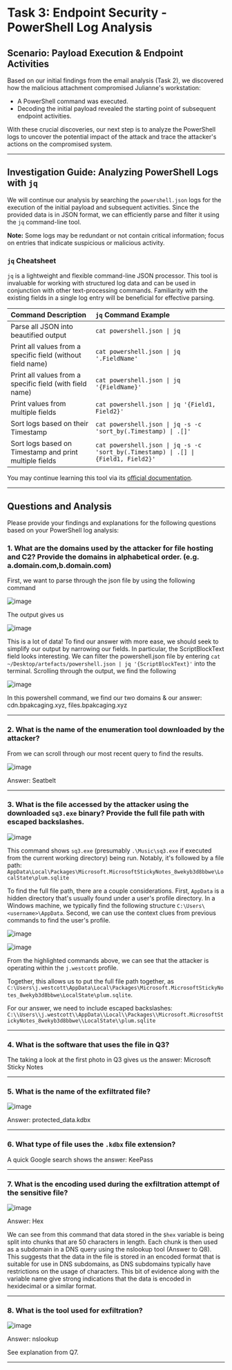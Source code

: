 # Task 3: Endpoint Security - PowerShell Log Analysis

## Scenario: Payload Execution & Endpoint Activities

Based on our initial findings from the email analysis (Task 2), we discovered how the malicious attachment compromised Julianne's workstation:

* A PowerShell command was executed.
* Decoding the initial payload revealed the starting point of subsequent endpoint activities.

With these crucial discoveries, our next step is to analyze the PowerShell logs to uncover the potential impact of the attack and trace the attacker's actions on the compromised system.

---

## Investigation Guide: Analyzing PowerShell Logs with `jq`

We will continue our analysis by searching the `powershell.json` logs for the execution of the initial payload and subsequent activities. Since the provided data is in JSON format, we can efficiently parse and filter it using the `jq` command-line tool.

**Note:** Some logs may be redundant or not contain critical information; focus on entries that indicate suspicious or malicious activity.

### `jq` Cheatsheet

`jq` is a lightweight and flexible command-line JSON processor. This tool is invaluable for working with structured log data and can be used in conjunction with other text-processing commands. Familiarity with the existing fields in a single log entry will be beneficial for effective parsing.

| **Command Description** | **`jq` Command Example** |
| :-------------------------------------------------------- | :----------------------------------------------------- |
| Parse all JSON into beautified output                     | `cat powershell.json \| jq`                                   |
| Print all values from a specific field (without field name)| `cat powershell.json \| jq '.FieldName'`                       |
| Print all values from a specific field (with field name)  | `cat powershell.json \| jq '{FieldName}'`                     |
| Print values from multiple fields                         | `cat powershell.json \| jq '{Field1, Field2}'`                |
| Sort logs based on their Timestamp                        | `cat powershell.json \| jq -s -c 'sort_by(.Timestamp) \| .[]'` |
| Sort logs based on Timestamp and print multiple fields    | `cat powershell.json \| jq -s -c 'sort_by(.Timestamp) \| .[] \| {Field1, Field2}'` |

You may continue learning this tool via its [official documentation](https://stedolan.github.io/jq/manual/).

---

## Questions and Analysis

Please provide your findings and explanations for the following questions based on your PowerShell log analysis:

### 1. What are the domains used by the attacker for file hosting and C2? Provide the domains in alphabetical order. (e.g. a.domain.com,b.domain.com)

First, we want to parse through the json file by using the following command

![image](https://github.com/user-attachments/assets/22755e1a-5d62-4289-bd31-eb76516a03bd)

The output gives us

![image](https://github.com/user-attachments/assets/7fa4fa67-7f5f-4f30-a685-d57d4b6714e8)

This is a lot of data! To find our answer with more ease, we should seek to simplify our output by narrowing our fields. In particular, the ScriptBlockText field looks interesting. We can filter the powershell.json file by entering `cat ~/Desktop/artefacts/powershell.json | jq '{ScriptBlockText}'` into the terminal. Scrolling through the output, we find the following

![image](https://github.com/user-attachments/assets/31833ac8-30ca-4629-9a38-b6507627be94)

In this powershell command, we find our two domains & our answer: cdn.bpakcaging.xyz, files.bpakcaging.xyz

---

### 2. What is the name of the enumeration tool downloaded by the attacker?

From we can scroll through our most recent query to find the results.

![image](https://github.com/user-attachments/assets/a77471f3-a677-4d77-aa1c-79484762bb2b)

Answer: Seatbelt

---

### 3. What is the file accessed by the attacker using the downloaded `sq3.exe` binary? Provide the full file path with escaped backslashes.

![image](https://github.com/user-attachments/assets/4b18ea79-ccdb-49d7-8121-d2d7869670cd)

This command shows `sq3.exe` (presumably `.\Music\sq3.exe` if executed from the current working directory) being run. Notably, it's followed by a file path:
`AppData\Local\Packages\Microsoft.MicrosoftStickyNotes_8wekyb3d8bbwe\LocalState\plum.sqlite`

To find the full file path, there are a couple considerations. First, `AppData` is a hidden directory that's usually found under a user's profile directory. In a Windows machine, we typically find the following structure `C:\Users\<username>\AppData`. Second, we can use the context clues from previous commands to find the user's profile. 

![image](https://github.com/user-attachments/assets/3901735a-4356-47a8-b3ea-85048c654bf2)

![image](https://github.com/user-attachments/assets/741fc67d-8a1b-4aee-8c9b-bd4232a1979a)

From the highlighted commands above, we can see that the attacker is operating within the `j.westcott` profile.

Together, this allows us to put the full file path together, as `C:\Users\j.westcott\AppData\Local\Packages\Microsoft.MicrosoftStickyNotes_8wekyb3d8bbwe\LocalState\plum.sqlite`.

For our answer, we need to include escaped backslashes: `C:\\Users\\j.westcott\\AppData\\Local\\Packages\\Microsoft.MicrosoftStickyNotes_8wekyb3d8bbwe\\LocalState\\plum.sqlite`


---

### 4. What is the software that uses the file in Q3?

The taking a look at the first photo in Q3 gives us the answer: Microsoft Sticky Notes

---

### 5. What is the name of the exfiltrated file?

![image](https://github.com/user-attachments/assets/d8a1516a-5947-45f3-9359-a547b683c548)

Answer: protected_data.kdbx

---

### 6. What type of file uses the `.kdbx` file extension?

A quick Google search shows the answer: KeePass

---

### 7. What is the encoding used during the exfiltration attempt of the sensitive file?

![image](https://github.com/user-attachments/assets/65d99a39-4759-4ad8-8776-1d27c4785df4)

Answer: Hex

We can see from this command that data stored in the `$hex` variable is being split into chunks that are 50 characters in length. Each chunk is then used as a subdomain in a DNS query using the nslookup tool (Answer to Q8). This suggests that the data in the file is stored in an encoded format that is suitable for use in DNS subdomains, as DNS subdomains typically have restrictions on the usage of characters. This bit of evidence along with the variable name give strong indications that the data is encoded in hexidecimal or a similar format. 

---

### 8. What is the tool used for exfiltration?

![image](https://github.com/user-attachments/assets/5375f840-8a84-4772-adb0-60517119331f)

Answer: nslookup

See explanation from Q7.

---


